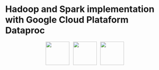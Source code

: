 # Hadoop and Spark implementation with Google Cloud Plataform Dataproc
<p align="center">
  <img src="https://blogs.perficient.com/files/2014/06/elephant_rgb-TRANS_sm-300x214.png" height="75">
  &nbsp;
  <img src="https://www.databricks.com/wp-content/uploads/2019/02/spark-white.png" height="75">
  &nbsp;
  <img src="https://avatars.githubusercontent.com/u/59933973?s=280&v=4" height="75">
</p>

